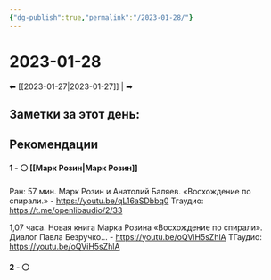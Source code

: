 ```yaml
---
{"dg-publish":true,"permalink":"/2023-01-28/"}
---
```


# 2023-01-28
⬅ [[2023-01-27\|2023-01-27]] |  ➡
## Заметки за этот день:


## Рекомендации

#### 1 - ⚪ [[Марк Розин\|Марк Розин]]
Ран: 57 мин. Марк Розин и Анатолий Баляев. «Восхождение по спирали.» - https://youtu.be/qL16aSDbbq0
Тгаудио: https://t.me/openlibaudio/2/33

1,07 часа. Новая книга Марка Розина «Восхождение по спирали». Диалог Павла Безручко... - https://youtu.be/oQViH5sZhlA
ТГаудио: https://youtu.be/oQViH5sZhlA

#### 2 - ⚪ 